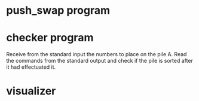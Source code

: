 # push_swap program

# checker program
Receive from the standard input the numbers to place on the pile A. Read the commands from the standard output and check if the pile is sorted after it had effectuated it. 
# visualizer
